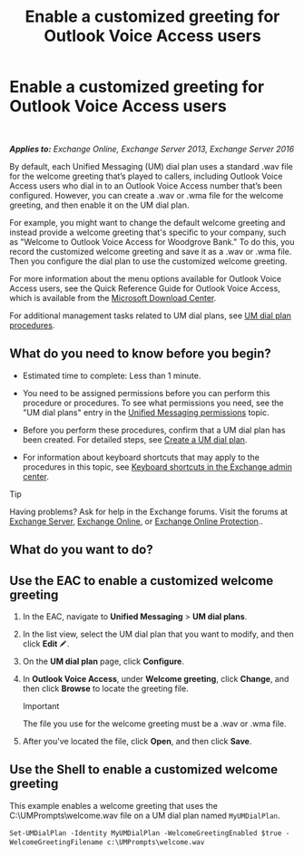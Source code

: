 ﻿---
title: 'Enable a customized greeting for Outlook Voice Access users'
TOCTitle: Enable a customized greeting for Outlook Voice Access users
ms:assetid: abd418ec-2c65-4720-859d-c11a2698dc06
ms:mtpsurl: https://technet.microsoft.com/en-us/library/Bb124125(v=EXCHG.150)
ms:contentKeyID: 50067633
ms.date: 12/10/2017
mtps_version: v=EXCHG.150
---

# Enable a customized greeting for Outlook Voice Access users

 

_**Applies to:** Exchange Online, Exchange Server 2013, Exchange Server 2016_


By default, each Unified Messaging (UM) dial plan uses a standard .wav file for the welcome greeting that’s played to callers, including Outlook Voice Access users who dial in to an Outlook Voice Access number that’s been configured. However, you can create a .wav or .wma file for the welcome greeting, and then enable it on the UM dial plan.

For example, you might want to change the default welcome greeting and instead provide a welcome greeting that's specific to your company, such as "Welcome to Outlook Voice Access for Woodgrove Bank." To do this, you record the customized welcome greeting and save it as a .wav or .wma file. Then you configure the dial plan to use the customized welcome greeting.

For more information about the menu options available for Outlook Voice Access users, see the Quick Reference Guide for Outlook Voice Access, which is available from the [Microsoft Download Center](https://go.microsoft.com/fwlink/p/?linkid=272767).

For additional management tasks related to UM dial plans, see [UM dial plan procedures](um-dial-plan-procedures-exchange-2013-help.md).

## What do you need to know before you begin?

  - Estimated time to complete: Less than 1 minute.

  - You need to be assigned permissions before you can perform this procedure or procedures. To see what permissions you need, see the "UM dial plans" entry in the [Unified Messaging permissions](unified-messaging-permissions-exchange-2013-help.md) topic.

  - Before you perform these procedures, confirm that a UM dial plan has been created. For detailed steps, see [Create a UM dial plan](create-a-um-dial-plan-exchange-2013-help.md).

  - For information about keyboard shortcuts that may apply to the procedures in this topic, see [Keyboard shortcuts in the Exchange admin center](keyboard-shortcuts-in-the-exchange-admin-center-exchange-online-protection-help.md).


> [!TIP]
> Having problems? Ask for help in the Exchange forums. Visit the forums at <A href="https://go.microsoft.com/fwlink/p/?linkid=60612">Exchange Server</A>, <A href="https://go.microsoft.com/fwlink/p/?linkid=267542">Exchange Online</A>, or <A href="https://go.microsoft.com/fwlink/p/?linkid=285351">Exchange Online Protection</A>..



## What do you want to do?

## Use the EAC to enable a customized welcome greeting

1.  In the EAC, navigate to **Unified Messaging** \> **UM dial plans**.

2.  In the list view, select the UM dial plan that you want to modify, and then click **Edit** ![Edit icon](images/JJ218640.6f53ccb2-1f13-4c02-bea0-30690e6ea71d(EXCHG.150).gif "Edit icon").

3.  On the **UM dial plan** page, click **Configure**.

4.  In **Outlook Voice Access**, under **Welcome greeting**, click **Change**, and then click **Browse** to locate the greeting file.
    

    > [!IMPORTANT]
    > The file you use for the welcome greeting must be a .wav or .wma file.



5.  After you've located the file, click **Open**, and then click **Save**.

## Use the Shell to enable a customized welcome greeting

This example enables a welcome greeting that uses the C:\\UMPrompts\\welcome.wav file on a UM dial plan named `MyUMDialPlan`.

    Set-UMDialPlan -Identity MyUMDialPlan -WelcomeGreetingEnabled $true -WelcomeGreetingFilename c:\UMPrompts\welcome.wav

